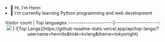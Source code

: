 - 👋 Hi, I'm Henri
- 🌱 I'm currently learning Python programming and web development

<p align="center"> 
  Visitor count           | Top languages
  :---------------------:|:---------------------:
  <img src="https://profile-counter.glitch.me/henriits/count.svg" />  | ![Top Langs](https://github-readme-stats.vercel.app/api/top-langs/?username=henriits&hide=kvlang&theme=tokyonight)
</p>
